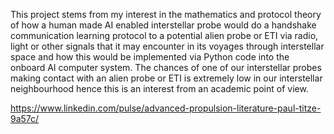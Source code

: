 This project stems from my interest in the mathematics and protocol theory of how a human made AI enabled interstellar probe would do a handshake communication learning protocol to a potential alien probe or ETI via radio, 
light or other signals that it may encounter in its voyages through interstellar space and how this would be implemented via Python code into the onboard AI computer system. The chances of one of our 
interstellar probes making contact with an alien probe or ETI is extremely low in our interstellar neighbourhood hence this is an interest from an academic point of view. 

https://www.linkedin.com/pulse/advanced-propulsion-literature-paul-titze-9a57c/

